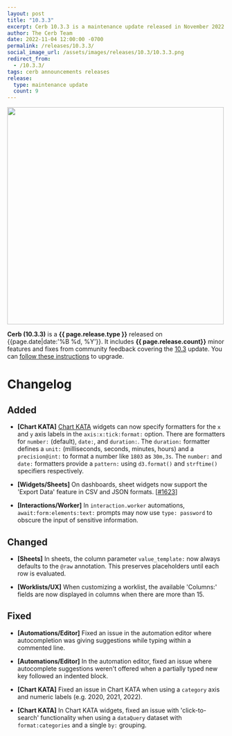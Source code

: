 ```yaml
---
layout: post
title: "10.3.3"
excerpt: Cerb 10.3.3 is a maintenance update released in November 2022 with 9 improvements from community feedback.
author: The Cerb Team
date: 2022-11-04 12:00:00 -0700
permalink: /releases/10.3.3/
social_image_url: /assets/images/releases/10.3/10.3.3.png
redirect_from:
  - /10.3.3/
tags: cerb announcements releases
release:
  type: maintenance update
  count: 9
---
```


<div class="cerb-screenshot">
<img src="{{page.social_image_url}}" class="screenshot" width="500">
</div>

**Cerb (10.3.3)** is a **{{ page.release.type }}** released on {{page.date|date:'%B %d, %Y'}}. It includes **{{ page.release.count}}** minor features and fixes from community feedback covering the [10.3](/releases/10.3/) update.  You can [follow these instructions](/docs/upgrading/) to upgrade.

# Changelog

## Added

* **[Chart KATA]** [Chart KATA](/docs/dashboards/widgets/chart-kata/) widgets can now specify formatters for the `x` and `y` axis labels in the `axis:x:tick:format:` option. There are formatters for `number:` (default), `date:`, and `duration:`. The `duration:` formatter defines a `unit:` (milliseconds, seconds, minutes, hours) and a `precision@int:` to format a number like `1803` as `30m,3s`. The `number:` and `date:` formatters provide a `pattern:` using `d3.format()` and `strftime()` specifiers respectively.

* **[Widgets/Sheets]** On dashboards, sheet widgets now support the 'Export Data' feature in CSV and JSON formats. [[#1623](https://github.com/jstanden/cerb/issues/1623)]

* **[Interactions/Worker]** In `interaction.worker` automations, `await:form:elements:text:` prompts may now use `type: password` to obscure the input of sensitive information.

## Changed

* **[Sheets]** In sheets, the column parameter `value_template:` now always defaults to the `@raw` annotation. This preserves placeholders until each row is evaluated.

* **[Worklists/UX]** When customizing a worklist, the available 'Columns:' fields are now displayed in columns when there are more than 15.

## Fixed

* **[Automations/Editor]** Fixed an issue in the automation editor where autocompletion was giving suggestions while typing within a commented line.

* **[Automations/Editor]** In the automation editor, fixed an issue where autocomplete suggestions weren't offered when a partially typed new key followed an indented block.

* **[Chart KATA]** Fixed an issue in Chart KATA when using a `category` axis and numeric labels (e.g. 2020, 2021, 2022).

* **[Chart KATA]** In Chart KATA widgets, fixed an issue with 'click-to-search' functionality when using a `dataQuery` dataset with `format:categories` and a single `by:` grouping.